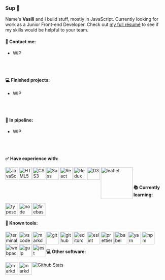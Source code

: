 ### Sup :metal: 

Name's __Vasili__ and I build stuff, mostly in JavaScript. Currently looking for work as a Junior Front-end Developer. Check out [my full résumé][resume] to see if my skills would be helpful to your team.

#### :wave: Contact me:
 - WIP
 
<br />
<br />
  
#### :computer: Finished projects:
 - WIP

<br />
<br />

#### :construction_worker: In pipeline:
 - WIP

<br />
<br />

#### :white_check_mark: Have experience with:
[<img align="left" alt="JavaScript" width="40px" src="https://cdn.svgporn.com/logos/javascript.svg" />](https://www.javascript.com)
[<img align="left" alt="HTML5" width="40px" src="https://cdn.svgporn.com/logos/html-5.svg" />](https://en.wikipedia.org/wiki/HTML)
[<img align="left" alt="CSS3" width="40px" src="https://cdn.svgporn.com/logos/css-3.svg" />](https://en.wikipedia.org/wiki/Cascading_Style_Sheets)
[<img align="left" alt="Sass" width="40px" src="https://cdn.svgporn.com/logos/sass.svg" />](https://sass-lang.com)
[<img align="left" alt="React" width="40px" src="https://cdn.svgporn.com/logos/react.svg" />](https://reactjs.org/)
[<img align="left" alt="Redux" width="40px" src="https://cdn.svgporn.com/logos/redux.svg" />](https://redux.js.org)
[<img align="left" alt="D3" width="40px" src="https://cdn.svgporn.com/logos/d3.svg" />](https://d3js.org)
[<img align="left" alt="leaflet" width="100px" src="https://cdn.svgporn.com/logos/leaflet.svg" />](https://leafletjs.com)

<br />
<br />

#### :books: Currently learning:
[<img align="left" alt="typescript" width="40px" src="https://cdn.svgporn.com/logos/typescript-icon.svg" />](https://www.typescriptlang.org)
[<img align="left" alt="node" width="40px" src="https://cdn.svgporn.com/logos/nodejs-icon.svg" />](https://nodejs.org/en)
[<img align="left" alt="firebase" width="40px" src="https://cdn.svgporn.com/logos/firebase.svg" />](https://firebase.google.com)

<br />
<br />

#### :wrench: Known tools:
[<img align="left" alt="terminal" width="40px" src="https://cdn.svgporn.com/logos/terminal.svg" />](https://docs.microsoft.com/en-us/windows/terminal)
[<img align="left" alt="vscode" width="40px" src="https://cdn.svgporn.com/logos/visual-studio-code.svg" />](https://code.visualstudio.com)
[<img align="left" alt="markdown" width="40px" src="https://cdn.svgporn.com/logos/markdown.svg" />](https://www.markdownguide.org)
[<img align="left" alt="git" width="40px" src="https://cdn.svgporn.com/logos/git-icon.svg" />](https://git-scm.com)
[<img align="left" alt="github" width="40px" src="https://cdn.svgporn.com/logos/github-icon.svg" />](https://github.com)
[<img align="left" alt="editorconfig" width="40px" src="https://pbs.twimg.com/profile_images/1859373103/edcon_color_transbg2_400x400.png" />](https://editorconfig.org)
[<img align="left" alt="eslint" width="40px" src="https://cdn.svgporn.com/logos/eslint.svg" />](https://eslint.org)
[<img align="left" alt="prettier" width="40px" src="https://cdn.svgporn.com/logos/prettier.svg" />](https://prettier.io)
[<img align="left" alt="babel" width="40px" src="https://cdn.svgporn.com/logos/babel.svg" />](https://babeljs.io)
[<img align="left" alt="yarn" width="40px" src="https://cdn.svgporn.com/logos/yarn.svg" />](https://yarnpkg.com)
[<img align="left" alt="npm" width="40px" src="https://cdn.svgporn.com/logos/npm-icon.svg" />](https://npmjs.com)
[<img align="left" alt="webpack" width="40px" src="https://cdn.svgporn.com/logos/webpack.svg" />](https://webpack.js.org)
[<img align="left" alt="gulp" height="40px" src="https://cdn.svgporn.com/logos/gulp.svg" />](https://gulpjs.com)
[<img align="left" alt="jest" width="40px" src="https://cdn.svgporn.com/logos/jest.svg" />](https://jestjs.io)

<br />
<br />

#### :computer: Other software:
[<img align="left" alt="markdown" height="40px" src="https://cdn.svgporn.com/logos/figma.svg" />](https://figma.com)
[<img align="left" alt="markdown" width="40px" src="https://upload.wikimedia.org/wikipedia/commons/thumb/a/af/Adobe_Photoshop_CC_icon.svg/1200px-Adobe_Photoshop_CC_icon.svg.png" />](https://www.adobe.com/ru/products/photoshop.html)

![Github Stats][ghStats]

[resume]: https://va-z.github.io/rsschool-cv/
[ghStats]: https://github-readme-stats.vercel.app/api?username=va-z&count_private=true&bg_color=0,C04848,480048&title_color=fff&text_color=fff&&icon_color=fff&hide=stars,issues&show_icons=true

